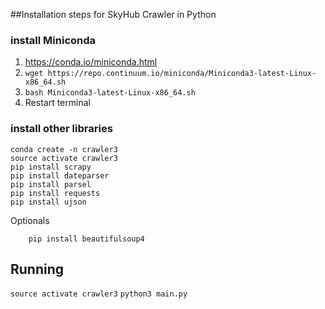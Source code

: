 
##Installation steps for SkyHub Crawler in Python

### install Miniconda
1. https://conda.io/miniconda.html
2. `wget https://repo.continuum.io/miniconda/Miniconda3-latest-Linux-x86_64.sh`
3. `bash Miniconda3-latest-Linux-x86_64.sh`
4. Restart terminal

### install other libraries
```
conda create -n crawler3
source activate crawler3
pip install scrapy
pip install dateparser
pip install parsel
pip install requests
pip install ujson
```

Optionals
```
    pip install beautifulsoup4
```

## Running

`source activate crawler3`
`python3 main.py`
